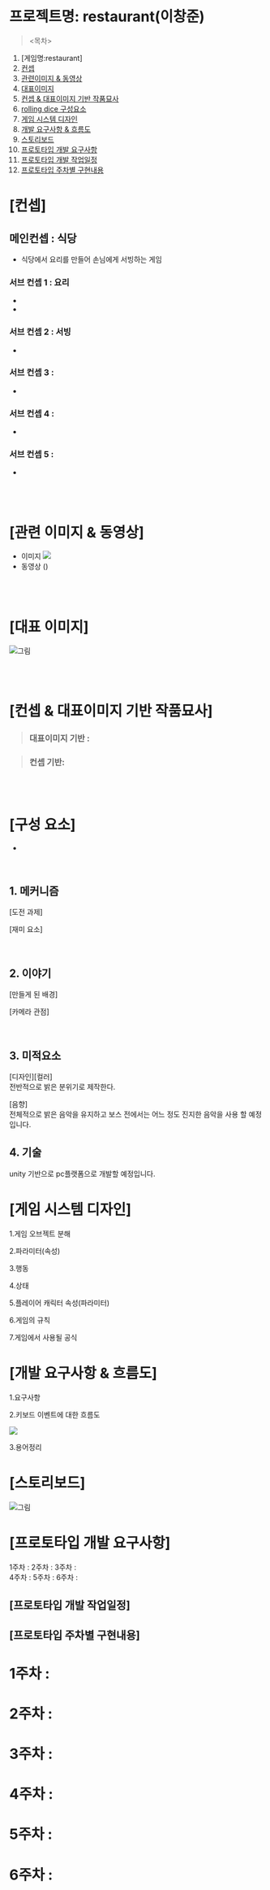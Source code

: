 # 프로젝트명: restaurant(이창준)

><목차>

1. [게임명:restaurant]
2. [컨셉](#컨셉)
3. [관련이미지 & 동영상](#관련-이미지--동영상)
4. [대표이미지](#대표-이미지)
5. [컨셉 & 대표이미지 기반 작품묘사](#컨셉--대표이미지-기반-작품묘사)
6. [rolling dice 구성요소](#구성-요소)
7. [게임 시스템 디자인](#게임-시스템-디자인)
8. [개발 요구사항 & 흐름도](#개발-요구사항--흐름도)
9. [스토리보드](#스토리보드)
10. [프로토타입 개발 요구사항](#프로토타입-개발-요구사항)
11. [프로토타입 개발 작업일정](#프로토타입-개발-작업일정)
12. [프로토타입 주차별 구현내용](#프로토타입-주차별-구현내용)


# [컨셉]

## 메인컨셉 : 식당

- 식당에서 요리를 만들어 손님에게 서빙하는 게임

### 서브 컨셉 1 : 요리

-  
- 
### 서브 컨셉 2 : 서빙

- 

### 서브 컨셉 3 :

-  

### 서브 컨셉 4 : 

- 

### 서브 컨셉 5 : 

-  

<br><br>

# [관련 이미지 & 동영상]

- 이미지
  <img src="./img/관련이미지.png">
- 동영상
  ()

<br><br>

# [대표 이미지]

![그림](./img/대표이미지.png)

<br><br>

# [컨셉 & 대표이미지 기반 작품묘사]

> ### 대표이미지 기반 : 

> ### 컨셉 기반: 

<br><br>

# [구성 요소]

- 

<br>

## 1. 메커니즘

[도전 과제]

[재미 요소]

<br>

## 2. 이야기

[만들게 된 배경]

[카메라 관점]

<br>

## 3. 미적요소

[디자인][컬러]  
 전반적으로 밝은 분위기로 제작한다.

[음향]  
전체적으로 밝은 음악을 유지하고 보스 전에서는 어느 정도 진지한 음악을 사용 할 예정입니다.
<br>

## 4. 기술

unity 기반으로 pc플랫폼으로 개발할 예정입니다.

# [게임 시스템 디자인]

1.게임 오브젝트 분해

2.파라미터(속성)
  
3.행동

4.상태

5.플레이어 캐릭터 속성(파라미터)
  
6.게임의 규칙

7.게임에서 사용될 공식

# [개발 요구사항 & 흐름도]
  1.요구사항

  2.키보드 이벤트에 대한 흐름도
  
  <img src="./img/키보드 이벤트.png">
  
  3.용어정리
  
# [스토리보드]
  ![그림](./img/storyboard.png)
  
# [프로토타입 개발 요구사항]

1주차 :
2주차 :
3주차 :  
4주차 :
5주차 :
6주차 :

## [프로토타입 개발 작업일정]

## [프로토타입 주차별 구현내용]

# 1주차 :
# 2주차 :
# 3주차 :
# 4주차 :
# 5주차 : 
# 6주차 :
